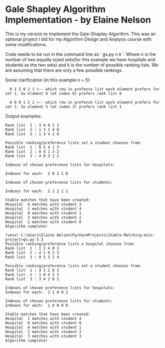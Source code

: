 # Gale Shapley Algorithm Implementation - by Elaine Nelson


This is my version to implement the Gale-Shapley Algorithm. This was an optional project I did for my Algorithm Design and Analysis course with some modifications.

Code needs to be run in the command line as ' gs.py n k '. Where n is the number of two equally sized sets(for this example we have hospitals and students as the two sets) and k is the number of possible ranking lists. We are assuming that there are only a few possible rankings.

Some clarification (in this example n = 5): 
         
      0 1 2 0 2 1 <-- which row in prefence list each element prefers for set 1. So element 0 (at index 0) prefers rank list 0 
      
      0 0 0 1 2 2 <-- which row in prefence list each element prefers for set 2. So element 3 (at index 3) prefers rank list 1 
      
Output examples: 
```Possible ranking/preference lists a hospital chooses from:
Rank list  1 : 3 4 0 1 2
Rank list  2 : 1 3 2 4 0
Rank list  3 : 1 3 4 2 0

Possible ranking/preference lists set a student chooses from:
Rank list  1 : 0 2 4 1 3
Rank list  2 : 0 4 1 3 2
Rank list  3 : 4 0 3 1 2

Indexes of chosen preference lists for hospitals:

Indexes for each:  2 0 2 1 0

Indexes of chosen preference lists for students:

Indexes for each:  2 1 2 1 1

Stable matches that have been created:
Hospital  4 matches with student 3
Hospital  1 matches with student 4
Hospital  0 matches with student 1
Hospital  3 matches with student 2
Hospital  2 matches with student 0
Algorithm complete!

(venv) C:\Users\Elaine Nelson\PycharmProjects\Stable-Matching-mini-project>gs.py 5 3
Possible ranking/preference lists a hospital chooses from:
Rank list  1 : 1 2 4 0 3
Rank list  2 : 4 1 0 2 3
Rank list  3 : 0 1 3 2 4

Possible ranking/preference lists set a student chooses from:
Rank list  1 : 4 1 2 0 3
Rank list  2 : 1 0 4 2 3
Rank list  3 : 3 4 2 0 1

Indexes of chosen preference lists for hospitals:
Indexes for each:  2 1 0 0 2

Indexes of chosen preference lists for students:
Indexes for each:  1 0 0 0 0

Stable matches that have been created:
Hospital  1 matches with student 4
Hospital  0 matches with student 0
Hospital  4 matches with student 1
Hospital  2 matches with student 2
Hospital  3 matches with student 3
Algorithm complete!
```

